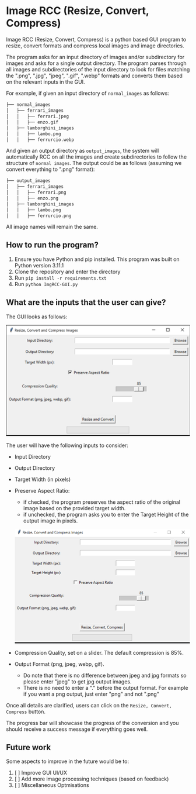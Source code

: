 # Image RCC (Resize, Convert, Compress)

Image RCC (Resize, Convert, Compress) is a python based GUI program to resize, convert formats and compress local images and image directories.

The program asks for an input directory of images and/or subdirectory for images and asks for a single output directory. The program
parses through all images and subdirectories of the input directory to look for files matching the ".png", ".jpg", "jpeg", ".gif", ".webp" formats and converts them
based on the relevant inputs in the GUI. 

For example, if given an input directory of ```normal_images``` as follows:
```
├── normal_images
│   ├── ferrari_images
│   │   ├── ferrari.jpeg
│   │   ├── enzo.gif
│   ├── lamborghini_images
│   │   ├── lambo.png
│   │   ├── ferrurcio.webp

```

And given an output directory as ```output_images```, the system will automatically RCC on all the images and create subdirectories to follow 
the structure of ```normal images```. The output could be as follows (assuming we convert everything to ".png" format):
```
├── output_images
│   ├── ferrari_images
│   │   ├── ferrari.png
│   │   ├── enzo.png
│   ├── lamborghini_images
│   │   ├── lambo.png
│   │   ├── ferrurcio.png

```

All image names will remain the same. 

## How to run the program?

1. Ensure you have Python and pip installed. This program was built on Python version 3.11.1
2. Clone the repository and enter the directory
3. Run ``` pip install -r requirements.txt ```
4. Run ``` python ImgRCC-GUI.py ```


## What are the inputs that the user can give?
The GUI looks as follows:

![GUI Image](./screenshot1.png)

The user will have the following inputs to consider:
- Input Directory
- Output Directory
- Target Width (in pixels)
- Preserve Aspect Ratio:
    - if checked, the program preserves the aspect ratio of the original image based on the provided target width.
    - if unchecked, the program asks you to enter the Target Height of the output image in pixels.
    
    ![GUI Image without preserving aspect ratio](./screenshot2.png)
- Compression Quality, set on a slider. The default compression is 85%.
- Output Format (png, jpeg, webp, gif).
    - Do note that there is no difference between jpeg and jpg formats so please enter "jpeg" to get jpg output images.
    - There is no need to enter a "." before the output format. For example if you want a png output, just enter "png" and not ".png"

Once all details are clarified, users can click on the ```Resize, Convert, Compress``` button. 

The progress bar will showcase the progress of the conversion and you should receive a success message if everything goes well.

## Future work

Some aspects to improve in the future would be to:
1. [ ] Improve GUI UI/UX
2. [ ] Add more image processing techniques (based on feedback)
3. [ ] Miscellaneous Optmisations